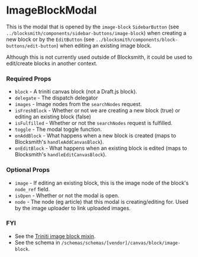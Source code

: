 # ImageBlockModal

This is the modal that is opened by the `image-block` `SidebarButton` (see `../blocksmith/components/sidebar-buttons/image-block`) when creating a new block or by the `EditButton` (see `../blocksmith/components/block-buttons/edit-button`) when editing an existing image block.

Although this is not currently used outside of Blocksmith, it could be used to edit/create blocks in another context.

### Required Props
+ `block`        - A triniti canvas block (not a Draft.js block).
+ `delegate`     - The dispatch delegator
+ `images`       - Image nodes from the `searchNodes` request.
+ `isFreshBlock` - Whether or not we are creating a new block (true) or editing an existing block (false)
+ `isFulfilled`  - Whether or not the `searchNodes` request is fulfilled.
+ `toggle`       - The modal toggle function.
+ `onAddBlock`   - What happens when a new block is created (maps to Blocksmith's `handleAddCanvasBlock`).
+ `onEditBlock`  - What happens when an existing block is edited (maps to Blocksmith's `handleEditCanvasBlock`).

### Optional Props
+ `image`        - If editing an existing block, this is the image node of the block's `node_ref` field.
+ `isOpen`       - Whether or not the modal is open.
+ `node`         - The node (eg article) that this modal is creating/editing for. Used by the image uploader to link uploaded images.

### FYI
+ See the [Triniti image block mixin](https://github.com/triniti/schemas/tree/master/schemas/triniti/canvas/mixin/image-block).
+ See the schema in `/schemas/schemas/[vendor]/canvas/block/image-block`.